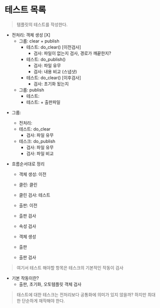 # 테스트 목록
> 템플릿의 테스트를 작성한다.

* 전처리: 객체 생성  [X]
    - 그룹: clear + publish
        - 테스트: do_clear() [이전검사]
            + 검사: 파일이 없는지 검사, 경로가 깨끝한지?
        - 테스트: do_publish()
            + 검사: 파일 유무
            + 검사: 내용 비교 (스냅샷)
        - 테스트: do_clear() [이후검사]
            + 검사: 초기화 됬는지
    - 그룹: publish
        - 테스트: 
        - 테스트: 
                + 출판파일

- 그룹:
    * 전처리: 
    - 테스트: do_clear
        + 검사: 파일 유무
    - 테스크: do_publish
        + 검사: 파일 유무
        + 검사: 파일 비교

- 흐름순서대로 정리
    - 객체 생성: 이전
    - 클린: 클린
    - 클린 검사: 테스트
    
    - 출판: 이전
    - 출판 검사
    - 속성 검사

    - 객체 생성
    - 출판
    - 출판 검사


> 여기서 테스트 해야할 항목은 테스크의 기본적인 작동이 검사
- 기본 작동이란?
    - 출판, 초기화, 오토템플릿 객체 검사

> 태스트에 대한 테스크는 전처리보다 공통화에 의미가 있지 않을까?
하지만 최대한 단순하게 재작해야 한다. 
